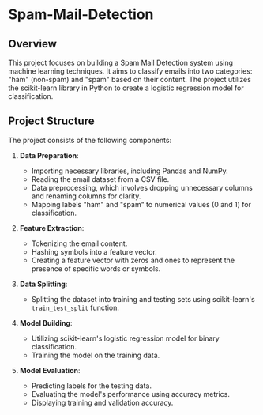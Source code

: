 # Spam-Mail-Detection

## Overview

This project focuses on building a Spam Mail Detection system using machine learning techniques. It aims to classify emails into two categories: "ham" (non-spam) and "spam" based on their content. The project utilizes the scikit-learn library in Python to create a logistic regression model for classification.

## Project Structure

The project consists of the following components:

1. **Data Preparation**:
   - Importing necessary libraries, including Pandas and NumPy.
   - Reading the email dataset from a CSV file.
   - Data preprocessing, which involves dropping unnecessary columns and renaming columns for clarity.
   - Mapping labels "ham" and "spam" to numerical values (0 and 1) for classification.

2. **Feature Extraction**:
   - Tokenizing the email content.
   - Hashing symbols into a feature vector.
   - Creating a feature vector with zeros and ones to represent the presence of specific words or symbols.

3. **Data Splitting**:
   - Splitting the dataset into training and testing sets using scikit-learn's `train_test_split` function.

4. **Model Building**:
   - Utilizing scikit-learn's logistic regression model for binary classification.
   - Training the model on the training data.

5. **Model Evaluation**:
   - Predicting labels for the testing data.
   - Evaluating the model's performance using accuracy metrics.
   - Displaying training and validation accuracy.
